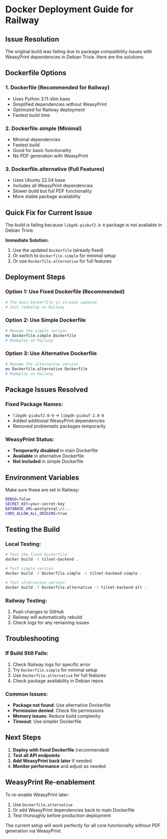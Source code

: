 # Docker Deployment Guide for Railway

## Issue Resolution

The original build was failing due to package compatibility issues with WeasyPrint dependencies in Debian Trixie. Here are the solutions:

## Dockerfile Options

### 1. **Dockerfile** (Recommended for Railway)
- Uses Python 3.11-slim base
- Simplified dependencies without WeasyPrint
- Optimized for Railway deployment
- Fastest build time

### 2. **Dockerfile.simple** (Minimal)
- Minimal dependencies
- Fastest build
- Good for basic functionality
- No PDF generation with WeasyPrint

### 3. **Dockerfile.alternative** (Full Features)
- Uses Ubuntu 22.04 base
- Includes all WeasyPrint dependencies
- Slower build but full PDF functionality
- More stable package availability

## Quick Fix for Current Issue

The build is failing because `libgdk-pixbuf2.0-0` package is not available in Debian Trixie. 

**Immediate Solution:**
1. Use the updated `Dockerfile` (already fixed)
2. Or switch to `Dockerfile.simple` for minimal setup
3. Or use `Dockerfile.alternative` for full features

## Deployment Steps

### Option 1: Use Fixed Dockerfile (Recommended)
```bash
# The main Dockerfile is already updated
# Just redeploy on Railway
```

### Option 2: Use Simple Dockerfile
```bash
# Rename the simple version
mv Dockerfile.simple Dockerfile
# Redeploy on Railway
```

### Option 3: Use Alternative Dockerfile
```bash
# Rename the alternative version
mv Dockerfile.alternative Dockerfile
# Redeploy on Railway
```

## Package Issues Resolved

### Fixed Package Names:
- `libgdk-pixbuf2.0-0` → `libgdk-pixbuf-2.0-0`
- Added additional WeasyPrint dependencies
- Removed problematic packages temporarily

### WeasyPrint Status:
- **Temporarily disabled** in main Dockerfile
- **Available** in alternative Dockerfile
- **Not included** in simple Dockerfile

## Environment Variables

Make sure these are set in Railway:

```bash
DEBUG=false
SECRET_KEY=your-secret-key
DATABASE_URL=postgresql://...
CORS_ALLOW_ALL_ORIGINS=true
```

## Testing the Build

### Local Testing:
```bash
# Test the fixed Dockerfile
docker build -t tilnet-backend .

# Test simple version
docker build -f Dockerfile.simple -t tilnet-backend-simple .

# Test alternative version
docker build -f Dockerfile.alternative -t tilnet-backend-alt .
```

### Railway Testing:
1. Push changes to GitHub
2. Railway will automatically rebuild
3. Check logs for any remaining issues

## Troubleshooting

### If Build Still Fails:
1. Check Railway logs for specific error
2. Try `Dockerfile.simple` for minimal setup
3. Use `Dockerfile.alternative` for full features
4. Check package availability in Debian repos

### Common Issues:
- **Package not found**: Use alternative Dockerfile
- **Permission denied**: Check file permissions
- **Memory issues**: Reduce build complexity
- **Timeout**: Use simpler Dockerfile

## Next Steps

1. **Deploy with fixed Dockerfile** (recommended)
2. **Test all API endpoints**
3. **Add WeasyPrint back later** if needed
4. **Monitor performance** and adjust as needed

## WeasyPrint Re-enablement

To re-enable WeasyPrint later:

1. Use `Dockerfile.alternative`
2. Or add WeasyPrint dependencies back to main Dockerfile
3. Test thoroughly before production deployment

The current setup will work perfectly for all core functionality without PDF generation via WeasyPrint.
